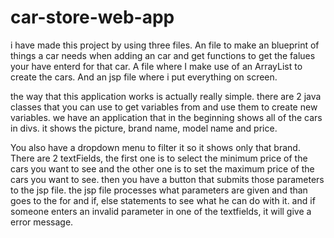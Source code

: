 # car-store-web-app

i have made this project by using three files. An file to make an blueprint of things a car needs when adding an car and get functions to get the falues your have enterd for that car. A file where I make use of an ArrayList to create the cars. And an jsp file where i put everything on screen.

the way that this application works is actually really simple. there are 2 java classes that you can use to get variables from and use them to create new variables. we have an application that in the beginning shows all of the cars in divs. it shows the picture, brand name, model name and price.

You also have a dropdown menu to filter it so it shows only that brand. There are 2 textFields, the first one is to select the minimum price of the cars you want to see and the other one is to set the maximum price of the cars you want to see. then you have a button that submits those parameters to the jsp file. the jsp file processes what parameters are given and than goes to the for and if, else statements to see what he can do with it. and if someone enters an invalid parameter in one of the textfields, it will give a error message.
